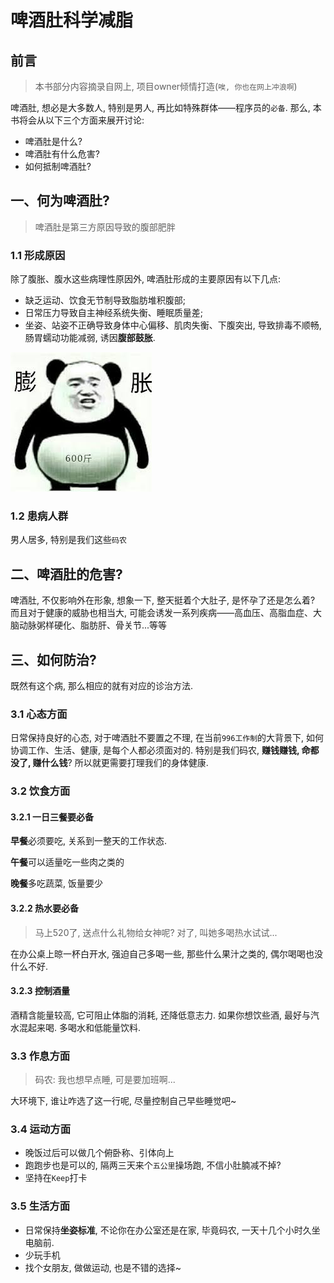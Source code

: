 # 啤酒肚科学减脂

## 前言

> 本书部分内容摘录自网上, 项目owner倾情打造(`唉, 你也在网上冲浪啊`)

啤酒肚, 想必是大多数人, 特别是男人, 再比如特殊群体——程序员的`必备`. 那么, 本书将会从以下三个方面来展开讨论:

- 啤酒肚是什么?
- 啤酒肚有什么危害?
- 如何抵制啤酒肚?

## 一、何为啤酒肚?

> 啤酒肚是第三方原因导致的腹部肥胖

### 1.1 形成原因

除了腹胀、腹水这些病理性原因外, 啤酒肚形成的主要原因有以下几点:

- 缺乏运动、饮食无节制导致脂肪堆积腹部;
- 日常压力导致自主神经系统失衡、睡眠质量差;
- 坐姿、站姿不正确导致身体中心偏移、肌肉失衡、下腹突出, 导致排毒不顺畅, 肠胃蠕动功能减弱, 诱因**腹部鼓胀**.

![400斤](./images/boom.jpg)

### 1.2 患病人群

男人居多, 特别是我们这些`码农`

## 二、啤酒肚的危害?

啤酒肚, 不仅影响外在形象, 想象一下, 整天挺着个大肚子, 是怀孕了还是怎么着? 而且对于健康的威胁也相当大, 可能会诱发一系列疾病——高血压、高脂血症、大脑动脉粥样硬化、脂肪肝、骨关节...等等

## 三、如何防治?

既然有这个病, 那么相应的就有对应的诊治方法.

### 3.1 心态方面

日常保持良好的心态, 对于啤酒肚不要置之不理, 在当前`996工作制`的大背景下, 如何协调工作、生活、健康, 是每个人都必须面对的. 特别是我们码农, **赚钱赚钱, 命都没了, 赚什么钱**? 所以就更需要打理我们的身体健康.

### 3.2 饮食方面

#### 3.2.1 一日三餐要必备

**早餐**必须要吃, 关系到一整天的工作状态.

**午餐**可以适量吃一些肉之类的

**晚餐**多吃蔬菜, 饭量要少

#### 3.2.2 热水要必备

> 马上520了, 送点什么礼物给女神呢? 对了, 叫她多喝热水试试...

在办公桌上晾一杯白开水, 强迫自己多喝一些, 那些什么果汁之类的, 偶尔喝喝也没什么不好.

#### 3.2.3 控制酒量

酒精含能量较高, 它可阻止体脂的消耗, 还降低意志力. 如果你想饮些酒, 最好与汽水混起来喝. 多喝水和低能量饮料.

### 3.3 作息方面

> 码农: 我也想早点睡, 可是要加班啊...

大环境下, 谁让咋选了这一行呢, 尽量控制自己早些睡觉吧~

### 3.4 运动方面

- 晚饭过后可以做几个俯卧称、引体向上
- 跑跑步也是可以的, 隔两三天来个`五公里`操场跑, 不信小肚腩减不掉?
- 坚持在`Keep`打卡

### 3.5 生活方面

- 日常保持**坐姿标准**, 不论你在办公室还是在家, 毕竟码农, 一天十几个小时久坐电脑前.
- 少玩手机
- 找个女朋友, 做做运动, 也是不错的选择~